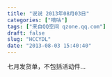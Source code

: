 ```yaml
---
title: "说说 2013年08月03日"
categories: ["嘀咕"]
tags: ["来自QQ空间 qzone.qq.com"]
draft: false
slug: "HCCYDL"
date: "2013-08-03 15:40:40"
---
```


七月发货单，不包括活动件…
